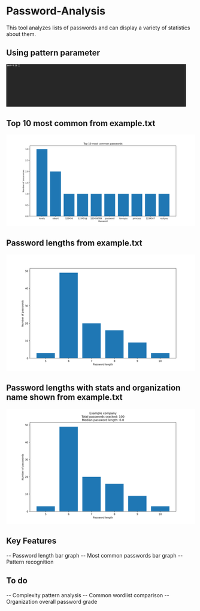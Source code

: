 # Password-Analysis


This tool analyzes lists of passwords and can display a variety of statistics about them.

## Using pattern parameter
![alt text](https://github.com/sc1341/Password-Analysis/raw/master/examples/images/pattern.gif "Pattern example")

## Top 10 most common from example.txt
![alt text](https://github.com/sc1341/Password-Analysis/raw/master/examples/images/most_common.png "Top 10 most common from example.txt")

## Password lengths from example.txt
![alt text](https://github.com/sc1341/Password-Analysis/raw/master/examples/images/lengths.png "Password lengths graph")

## Password lengths with stats and organization name shown from example.txt
![alt text](https://github.com/sc1341/Password-Analysis/raw/master/examples/images/lengths_with_stats.png "Password lengths graph with statistics shown")


## Key Features

-- Password length bar graph
-- Most common passwords bar graph
-- Pattern recognition


## To do

-- Complexity pattern analysis
-- Common wordlist comparison
-- Organization overall password grade
